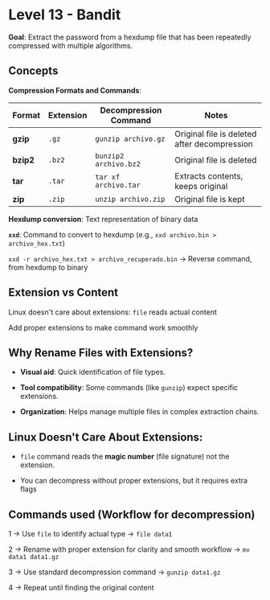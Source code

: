 # Level 13  - Bandit
**Goal**: Extract the password from a hexdump file that has been repeatedly compressed with multiple algorithms.


## Concepts

**Compression Formats and Commands**: 

| **Format** | **Extension** | **Decompression Command** | **Notes** |
|------------|---------------|---------------------------|-----------|
| **gzip**   | `.gz`         | `gunzip archivo.gz`       | Original file is deleted after decompression |
| **bzip2**  | `.bz2`        | `bunzip2 archivo.bz2`     | Original file is deleted |
| **tar**    | `.tar`        | `tar xf archivo.tar`      | Extracts contents, keeps original |
| **zip**    | `.zip`        | `unzip archivo.zip`       | Original file is kept |

**Hexdump conversion**: Text representation of binary data

**`xxd`**: Command to convert to hexdump (e.g., `xxd archivo.bin > archivo_hex.txt`)

`xxd -r archivo_hex.txt > archivo_recuperado.bin` -> Reverse command, from hexdump to binary

## Extension vs Content

Linux doesn't care about extensions: `file` reads actual content

Add proper extensions to make command work smoothly

## Why Rename Files with Extensions?

- **Visual aid**: Quick identification of file types.

- **Tool compatibility**: Some commands (like `gunzip`) expect specific extensions.

- **Organization**: Helps manage multiple files in complex extraction chains.

## Linux Doesn't Care About Extensions:

- `file` command reads the **magic number** (file signature) not the extension.

- You can decompress without proper extensions, but it requires extra flags


## Commands used (Workflow for decompression)

1 -> Use `file` to identify actual type -> `file data1`

2 -> Rename with proper extension for clarity and smooth workflow -> `mv data1 data1.gz`

3 -> Use standard decompression command -> `gunzip data1.gz`

4 -> Repeat until finding the original content 
